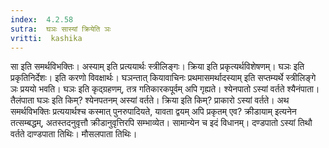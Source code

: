 ```yaml
---
index:  4.2.58
sutra:  घञः सास्यां क्रियेति ञः
vritti:  kashika 
---
```


सा इति समर्थविभक्तिः। अस्याम् इति प्रत्ययार्थः स्त्रीलिङ्गः। क्रिया इति प्रकृत्यर्थविशेषणम्। घञः इति प्रकृतिनिर्देशः। इति करणो विवक्षार्थः। घञन्तात् कियावाचिनः प्रथमासमर्थादस्याम् इति सप्तम्यर्थे स्त्रीलिङ्गे ञः प्रययो भवति। घञः इति कृद्ग्रहणम्, तत्र गतिकारकपूर्वम् अपि गृह्यते। श्येनपातो ऽस्यां वर्तते श्यैनंपाता। तैलंपाता घञः इति किम्? श्येनपतनम् अस्यां वर्तते। क्रिया इति किम्? प्राकारो ऽस्यां वर्तते। अथ समर्थविभक्तिः प्रत्ययार्थश्च कस्मात् पुनरुपादियते, यावता द्वयम् अपि प्रकृतम् एव? क्रीडायाम् इत्यनेन तत्सम्बद्धम्, अतस्तदनुवृत्तौ क्रीडानुवृत्तिरपि सम्भाव्येत। सामान्येन च इदं विधानम्। दण्डपातो ऽस्यां तिथौ वर्तते दाण्डपाता तिथिः। मौसलपाता तिथिः।


